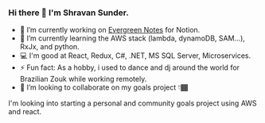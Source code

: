 ### Hi there 👋 I'm Shravan Sunder.  

- 🔭 I’m currently working on [Evergreen Notes](https://www.notion.so/shravansunder/Evergreen-Notes-For-Notion-e35e6ed4dd5a45b19bf2de2bb86b1a7e) for Notion.  
- 🌱 I’m currently learning the AWS stack (lambda, dynamoDB, SAM...), RxJx, and python.
- 💻 I'm good at React, Redux, C#, .NET, MS SQL Server, Microservices.
- ⚡ Fun fact: As a hobby, i used to dance and dj around the world for Brazilian Zouk while working remotely.  
- 👯 I’m looking to collaborate on my goals project 👇🏾

I'm looking into starting a personal and community goals project using AWS and react.

